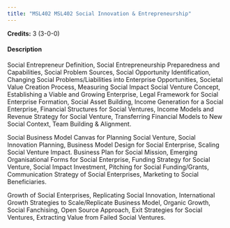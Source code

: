 ```yaml
---
title: "MSL402 MSL402 Social Innovation & Entrepreneurship"
---
```

**Credits:** 3 (3-0-0)

#### Description
Social Entrepreneur Definition, Social Entrepreneurship Preparedness and Capabilities, Social Problem Sources, Social Opportunity Identification, Changing Social Problems/Liabilities into Enterprise Opportunities, Societal Value Creation Process, Measuring Social Impact Social Venture Concept, Establishing a Viable and Growing Enterprise, Legal Framework for Social Enterprise Formation, Social Asset Building, Income Generation for a Social Enterprise, Financial Structures for Social Ventures, Income Models and Revenue Strategy for Social Venture, Transferring Financial Models to New Social Context, Team Building & Alignment.

Social Business Model Canvas for Planning Social Venture, Social Innovation Planning, Business Model Design for Social Enterprise, Scaling Social Venture Impact. Business Plan for Social Mission, Emerging Organisational Forms for Social Enterprise, Funding Strategy for Social Venture, Social Impact Investment, Pitching for Social Funding/Grants, Communication Strategy of Social Enterprises, Marketing to Social Beneficiaries.

Growth of Social Enterprises, Replicating Social Innovation, International Growth Strategies to Scale/Replicate Business Model, Organic Growth, Social Fanchising, Open Source Approach, Exit Strategies for Social Ventures, Extracting Value from Failed Social Ventures.
